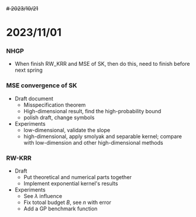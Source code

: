 ~~# 2023/10/21~~
# 2023/11/01
### NHGP
* When finish RW_KRR and MSE of SK, then do this, need to finish before next spring

### MSE convergence of SK
* Draft document
  * Misspecification theorem
  * High-dimensional result, find the high-probability bound
  * polish draft, change symbols
* Experiments
  * low-dimensional, validate the slope
  * high-dimensional, apply smolyak and separable kernel;
                      compare with low-dimension and other high-dimensional methods

### RW-KRR
* Draft
  * Put theoretical and numerical parts together
  * Implement exponential kernel's results
* Experiments
  * See $\lambda$ influence
  * Fix totoal budget $B$, see $n$ with error
  * Add a GP benchmark function
